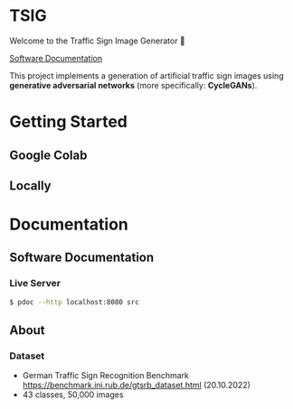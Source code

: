 # TSIG
Welcome to the Traffic Sign Image Generator 👋

[Software Documentation](doc/Software%20Documentation/src/index.html)

This project implements a generation of artificial traffic sign images using **generative adversarial networks** (more specifically: **CycleGANs**).

# Getting Started
## Google Colab
## Locally

# Documentation
## Software Documentation
### Live Server
```bash
$ pdoc --http localhost:8080 src
```

## About
### Dataset
- German Traffic Sign Recognition Benchmark
<br> https://benchmark.ini.rub.de/gtsrb_dataset.html (20.10.2022)
- 43 classes, 50,000 images
